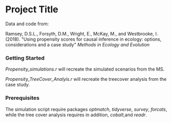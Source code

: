 # Project Title

Data and code from:

Ramsey, D.S.L., Forsyth, D.M., Wright, E., McKay, M., and Westbrooke, I. (2018). "Using propensity scores for causal inference in ecology: options, considerations and a case study" _Methods in Ecology and Evolution_  

### Getting Started

_Propensity_simulations.r_ will recreate the simulated scenarios from the MS.

_Propensity_TreeCover_Analyis.r_ will recreate the treecover analysis from the case study.


### Prerequisites

The simulation script require packages _optmatch_, _tidyverse_, _survey_, _forcats_, while the tree cover analysis requires in addition, _cobalt_,and  _readr_.

